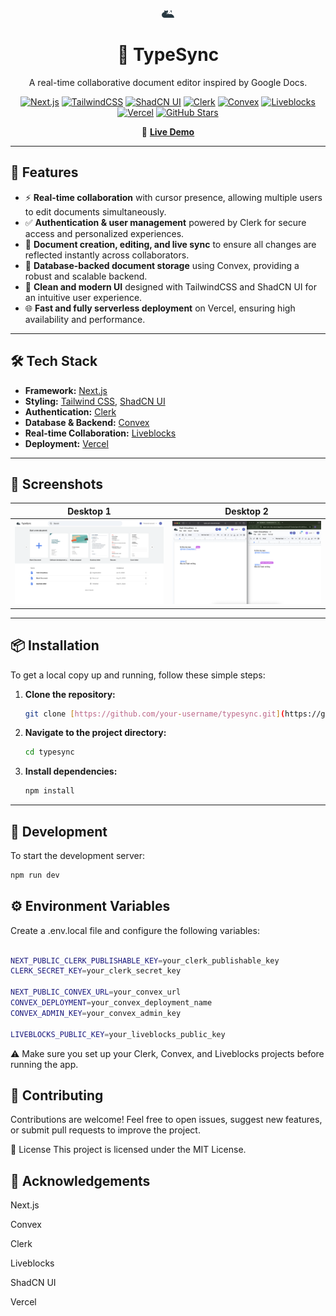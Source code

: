 <p align="center">
  <img src="/public/logo2.svg" alt="TypeSync Banner" width="20&" />
</p>

<h1 align="center">📝 TypeSync</h1>

<p align="center">
  A real-time collaborative document editor inspired by Google Docs.
</p>

<p align="center">
  <a href="https://nextjs.org/"><img src="https://img.shields.io/badge/Next.js-000?style=flat&logo=nextdotjs" alt="Next.js" /></a>
  <a href="https://tailwindcss.com/"><img src="https://img.shields.io/badge/Tailwind_CSS-06B6D4?style=flat&logo=tailwind-css&logoColor=white" alt="TailwindCSS" /></a>
  <a href="https://ui.shadcn.com/"><img src="https://img.shields.io/badge/ShadCN_UI-000000?style=flat&logo=storybook&logoColor=white" alt="ShadCN UI" /></a>
  <a href="https://clerk.dev/"><img src="https://img.shields.io/badge/Clerk-3B82F6?style=flat&logo=clerk&logoColor=white" alt="Clerk" /></a>
  <a href="https://www.convex.dev/"><img src="https://img.shields.io/badge/Convex-4F46E5?style=flat&logo=databricks&logoColor=white" alt="Convex" /></a>
  <a href="https://liveblocks.io/"><img src="https://img.shields.io/badge/Liveblocks-111827?style=flat&logo=liveblocks&logoColor=white" alt="Liveblocks" /></a>
  <a href="https://vercel.com/"><img src="https://img.shields.io/badge/Vercel-000000?style=flat&logo=vercel&logoColor=white" alt="Vercel" /></a>
  <a href="https://github.com/NEO6667/TypeSync.git"><img src="https://img.shields.io/github/stars/NEO6667/TypeSync?style=social" alt="GitHub Stars" /></a>
  </p>
  <p align="center">
  🔗 <strong><a href="https://type-sync-eta.vercel.app" target="_blank">Live Demo</a></strong>
</p>

---

## 🚀 Features

- ⚡ **Real-time collaboration** with cursor presence, allowing multiple users to edit documents simultaneously.
- ✅ **Authentication & user management** powered by Clerk for secure access and personalized experiences.
- 📁 **Document creation, editing, and live sync** to ensure all changes are reflected instantly across collaborators.
- 🧠 **Database-backed document storage** using Convex, providing a robust and scalable backend.
- 🎨 **Clean and modern UI** designed with TailwindCSS and ShadCN UI for an intuitive user experience.
- 🌐 **Fast and fully serverless deployment** on Vercel, ensuring high availability and performance.



---



## 🛠️ Tech Stack

- **Framework:** [Next.js](https://nextjs.org/)
- **Styling:** [Tailwind CSS](https://tailwindcss.com/), [ShadCN UI](https://ui.shadcn.com/)
- **Authentication:** [Clerk](https://clerk.dev/)
- **Database & Backend:** [Convex](https://www.convex.dev/)
- **Real-time Collaboration:** [Liveblocks](https://liveblocks.io/)
- **Deployment:** [Vercel](https://vercel.com/)

---

## 📸 Screenshots

| Desktop 1 | Desktop 2 |
|-----------|-----------|
| ![desktop1](./public/TypeSync-1.png) | ![desktop2](./public/TypeSync-3.png) |


---

## 📦 Installation

To get a local copy up and running, follow these simple steps:

1.  **Clone the repository:**
    ```bash
    git clone [https://github.com/your-username/typesync.git](https://github.com/your-username/typesync.git)
    ```
2.  **Navigate to the project directory:**
    ```bash
    cd typesync
    ```
3.  **Install dependencies:**
    ```bash
    npm install
    ```

---

## 🧪 Development

To start the development server:

```bash
npm run dev
```
## ⚙️ Environment Variables
Create a .env.local file and configure the following variables:
```bash

NEXT_PUBLIC_CLERK_PUBLISHABLE_KEY=your_clerk_publishable_key
CLERK_SECRET_KEY=your_clerk_secret_key

NEXT_PUBLIC_CONVEX_URL=your_convex_url
CONVEX_DEPLOYMENT=your_convex_deployment_name
CONVEX_ADMIN_KEY=your_convex_admin_key

LIVEBLOCKS_PUBLIC_KEY=your_liveblocks_public_key
```
⚠️ Make sure you set up your Clerk, Convex, and Liveblocks projects before running the app.

## 🤝 Contributing
Contributions are welcome! Feel free to open issues, suggest new features, or submit pull requests to improve the project.

📄 License
This project is licensed under the MIT License.

## 🙌 Acknowledgements
Next.js

Convex

Clerk

Liveblocks

ShadCN UI

Vercel